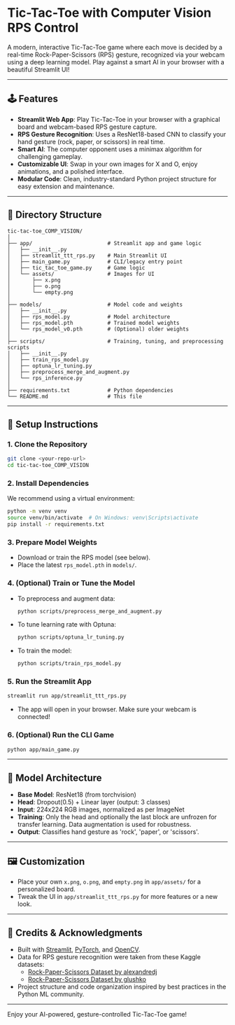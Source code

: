 # Tic-Tac-Toe with Computer Vision RPS Control

A modern, interactive Tic-Tac-Toe game where each move is decided by a real-time Rock-Paper-Scissors (RPS) gesture, recognized via your webcam using a deep learning model. Play against a smart AI in your browser with a beautiful Streamlit UI!

---

## 🕹️ Features
- **Streamlit Web App**: Play Tic-Tac-Toe in your browser with a graphical board and webcam-based RPS gesture capture.
- **RPS Gesture Recognition**: Uses a ResNet18-based CNN to classify your hand gesture (rock, paper, or scissors) in real time.
- **Smart AI**: The computer opponent uses a minimax algorithm for challenging gameplay.
- **Customizable UI**: Swap in your own images for X and O, enjoy animations, and a polished interface.
- **Modular Code**: Clean, industry-standard Python project structure for easy extension and maintenance.

---

## 📁 Directory Structure
```
tic-tac-toe_COMP_VISION/
│
├── app/                        # Streamlit app and game logic
│   ├── __init__.py
│   ├── streamlit_ttt_rps.py    # Main Streamlit UI
│   ├── main_game.py            # CLI/legacy entry point
│   ├── tic_tac_toe_game.py     # Game logic
│   └── assets/                 # Images for UI
│       ├── x.png
│       ├── o.png
│       └── empty.png
│
├── models/                     # Model code and weights
│   ├── __init__.py
│   ├── rps_model.py            # Model architecture
│   ├── rps_model.pth           # Trained model weights
│   └── rps_model_v0.pth        # (Optional) older weights
│
├── scripts/                    # Training, tuning, and preprocessing scripts
│   ├── __init__.py
│   ├── train_rps_model.py
│   ├── optuna_lr_tuning.py
│   ├── preprocess_merge_and_augment.py
│   └── rps_inference.py
│
├── requirements.txt            # Python dependencies
└── README.md                   # This file
```

---

## 🚀 Setup Instructions

### 1. **Clone the Repository**
```bash
git clone <your-repo-url>
cd tic-tac-toe_COMP_VISION
```

### 2. **Install Dependencies**
We recommend using a virtual environment:
```bash
python -m venv venv
source venv/bin/activate  # On Windows: venv\Scripts\activate
pip install -r requirements.txt
```

### 3. **Prepare Model Weights**
- Download or train the RPS model (see below).
- Place the latest `rps_model.pth` in `models/`.

### 4. **(Optional) Train or Tune the Model**
- To preprocess and augment data:
  ```bash
  python scripts/preprocess_merge_and_augment.py
  ```
- To tune learning rate with Optuna:
  ```bash
  python scripts/optuna_lr_tuning.py
  ```
- To train the model:
  ```bash
  python scripts/train_rps_model.py
  ```

### 5. **Run the Streamlit App**
```bash
streamlit run app/streamlit_ttt_rps.py
```
- The app will open in your browser. Make sure your webcam is connected!

### 6. **(Optional) Run the CLI Game**
```bash
python app/main_game.py
```

---

## 🧠 Model Architecture
- **Base Model**: ResNet18 (from torchvision)
- **Head**: Dropout(0.5) + Linear layer (output: 3 classes)
- **Input**: 224x224 RGB images, normalized as per ImageNet
- **Training**: Only the head and optionally the last block are unfrozen for transfer learning. Data augmentation is used for robustness.
- **Output**: Classifies hand gesture as 'rock', 'paper', or 'scissors'.

---

## 🖼️ Customization
- Place your own `x.png`, `o.png`, and `empty.png` in `app/assets/` for a personalized board.
- Tweak the UI in `app/streamlit_ttt_rps.py` for more features or a new look.

---

## 🙏 Credits & Acknowledgments
- Built with [Streamlit](https://streamlit.io/), [PyTorch](https://pytorch.org/), and [OpenCV](https://opencv.org/).
- Data for RPS gesture recognition were taken from these Kaggle datasets:
  - [Rock-Paper-Scissors Dataset by alexandredj](https://www.kaggle.com/datasets/alexandredj/rock-paper-scissors-dataset)
  - [Rock-Paper-Scissors Dataset by glushko](https://www.kaggle.com/datasets/glushko/rock-paper-scissors-dataset)
- Project structure and code organization inspired by best practices in the Python ML community.

---

Enjoy your AI-powered, gesture-controlled Tic-Tac-Toe game! 